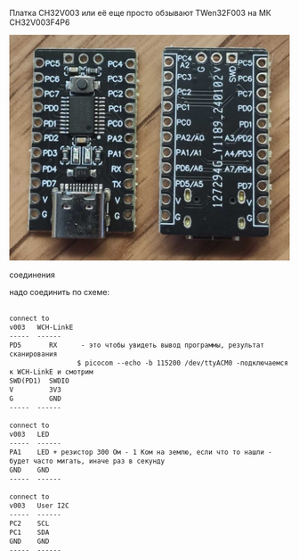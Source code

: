 
Платка CH32V003 или её еще просто обзывают TWen32F003 на МК CH32V003F4P6

![photo](../../../doc/TWen32F003.jpg)



соединения

надо соединить по схеме:
~~~

connect to
v003   WCH-LinkE
-----  ------ 
PD5       RX      - это чтобы увидеть вывод программы, результат сканирования
                 $ picocom --echo -b 115200 /dev/ttyACM0 -подключаемся к WCH-LinkE и смотрим
SWD(PD1)  SWDIO
V         3V3
G         GND    
-----  ------ 

connect to
v003   LED
-----  ------ 
PA1    LED + резистор 300 Ом - 1 Ком на землю, если что то нашли - будет часто мигать, иначе раз в секунду
GND    GND    
-----  ------ 

connect to
v003   User I2C 
-----  ------ 
PC2    SCL
PC1    SDA
GND    GND    
-----  ------ 

~~~






